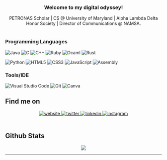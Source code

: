 ### <div align="center"> Welcome to my digital odyssey! </div>

<div align="center">PETRONAS Scholar | CS @ University of Maryland | Alpha Lambda Delta Honor Society | Director of Communications @ NAMSA. </div>

<br/>

### Programming Languages
![Java](https://img.shields.io/badge/java-%23ED8B00.svg?style=for-the-badge&logo=java&logoColor=white)
![C](https://img.shields.io/badge/c-%2300599C.svg?style=for-the-badge&logo=c&logoColor=white)
![C++](https://img.shields.io/badge/c++-%2300599C.svg?style=for-the-badge&logo=c%2B%2B&logoColor=white)
![Ruby](https://img.shields.io/badge/-ruby-CC342D?logo=ruby&logoColor=white&style=for-the-badge)
![Ocaml](https://img.shields.io/badge/-ocaml-EC6813?logo=ocaml&logoColor=white&style=for-the-badge)
![Rust](https://img.shields.io/badge/-rust-000000?logo=rust&logoColor=white&style=for-the-badge)


![Python](https://img.shields.io/badge/python-3670A0?style=for-the-badge&logo=python&logoColor=ffdd54)
![HTML5](https://img.shields.io/badge/html5-%23E34F26.svg?style=for-the-badge&logo=html5&logoColor=white)
![CSS3](https://img.shields.io/badge/-css3-1572B6?logo=css3&logoColor=white&style=for-the-badge)
![JavaScript](https://img.shields.io/badge/javascript-%23323330.svg?style=for-the-badge&logo=javascript&logoColor=%23F7DF1E)
![Assembly](https://img.shields.io/badge/_-ASM-6E4C13.svg?style=for-the-badge)

### Tools/IDE

![Visual Studio Code](https://img.shields.io/badge/VS%20Code-%23007ACC.svg?style=for-the-badge&logo=visual-studio-code&logoColor=white)
![Git](https://img.shields.io/badge/git-%23F05033.svg?style=for-the-badge&logo=git&logoColor=white)
![Canva](https://img.shields.io/badge/Canva-%2300C4CC.svg?style=for-the-badge&logo=Canva&logoColor=white)

## Find me on

<div align="center">
<a href="https://irfanezani">
<img src=https://img.shields.io/badge/website-%2324292e.svg?&style=for-the-badge&logo=googlechrome&logoColor=white alt=website style="margin-bottom: 5px;" />
</a>
<a href="https://twitter.com/">
<img src=https://img.shields.io/badge/twitter-%2300acee.svg?&style=for-the-badge&logo=twitter&logoColor=white alt=twitter style="margin-bottom: 5px;" />
</a>
<a href="https://linkedin.com/in/irfanezani">
<img src=https://img.shields.io/badge/linkedin-%231E77B5.svg?&style=for-the-badge&logo=linkedin&logoColor=white alt=linkedin style="margin-bottom: 5px;" />
</a>
<a href="https://instagram.com/irfan.ezani">
<img src=https://img.shields.io/badge/instagram-%23fb3958.svg?&style=for-the-badge&logo=instagram&logoColor=white alt=instagram style="margin-bottom: 5px;" />
</a>  
</div>

<br/>

## Github Stats
<!-- [![Irfan's GitHub stats](https://github-readme-stats.vercel.app/api?username=IrfanEzani)](https://github.com/anuraghazra/github-readme-stats) --> 
<div align="center"><img src="https://github-readme-streak-stats.herokuapp.com?user=irfanezani&theme=material-palenight"/></div>

---

<!-- <div align="center">Generated using <a href="https://profilinator.rishav.dev/" target="_blank">Github Profilinator</a></div> -->
